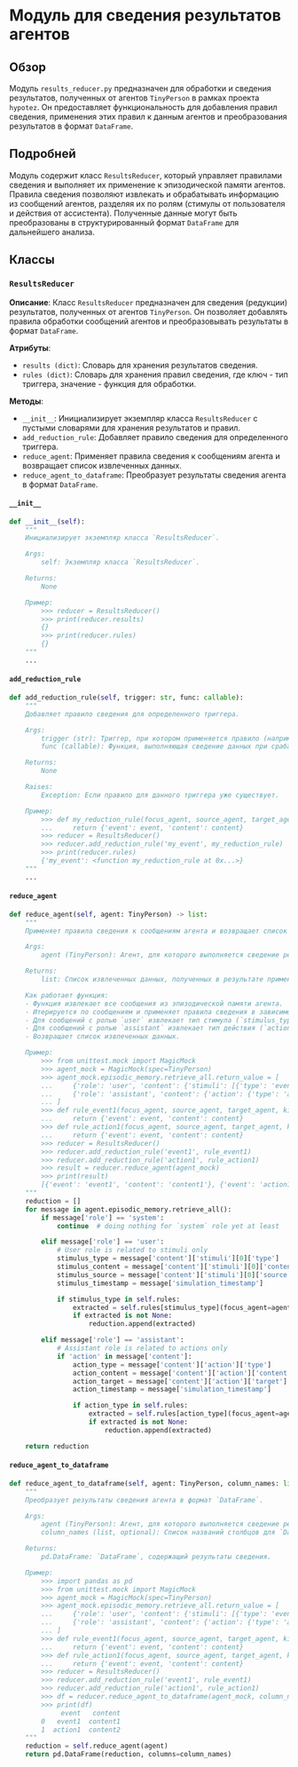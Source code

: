 # Модуль для сведения результатов агентов
## Обзор

Модуль `results_reducer.py` предназначен для обработки и сведения результатов, полученных от агентов `TinyPerson` в рамках проекта `hypotez`. Он предоставляет функциональность для добавления правил сведения, применения этих правил к данным агентов и преобразования результатов в формат `DataFrame`.

## Подробней

Модуль содержит класс `ResultsReducer`, который управляет правилами сведения и выполняет их применение к эпизодической памяти агентов. Правила сведения позволяют извлекать и обрабатывать информацию из сообщений агентов, разделяя их по ролям (стимулы от пользователя и действия от ассистента). Полученные данные могут быть преобразованы в структурированный формат `DataFrame` для дальнейшего анализа.

## Классы

### `ResultsReducer`

**Описание**: Класс `ResultsReducer` предназначен для сведения (редукции) результатов, полученных от агентов `TinyPerson`. Он позволяет добавлять правила обработки сообщений агентов и преобразовывать результаты в формат `DataFrame`.

**Атрибуты**:
- `results (dict)`: Словарь для хранения результатов сведения.
- `rules (dict)`: Словарь для хранения правил сведения, где ключ - тип триггера, значение - функция для обработки.

**Методы**:
- `__init__`: Инициализирует экземпляр класса `ResultsReducer` с пустыми словарями для хранения результатов и правил.
- `add_reduction_rule`: Добавляет правило сведения для определенного триггера.
- `reduce_agent`: Применяет правила сведения к сообщениям агента и возвращает список извлеченных данных.
- `reduce_agent_to_dataframe`: Преобразует результаты сведения агента в формат `DataFrame`.

#### `__init__`

```python
def __init__(self):
    """
    Инициализирует экземпляр класса `ResultsReducer`.

    Args:
        self: Экземпляр класса `ResultsReducer`.

    Returns:
        None

    Пример:
        >>> reducer = ResultsReducer()
        >>> print(reducer.results)
        {}
        >>> print(reducer.rules)
        {}
    """
    ...
```

#### `add_reduction_rule`

```python
def add_reduction_rule(self, trigger: str, func: callable):
    """
    Добавляет правило сведения для определенного триггера.

    Args:
        trigger (str): Триггер, при котором применяется правило (например, тип стимула или действия).
        func (callable): Функция, выполняющая сведение данных при срабатывании триггера.

    Returns:
        None

    Raises:
        Exception: Если правило для данного триггера уже существует.

    Пример:
        >>> def my_reduction_rule(focus_agent, source_agent, target_agent, kind, event, content, timestamp):
        ...     return {'event': event, 'content': content}
        >>> reducer = ResultsReducer()
        >>> reducer.add_reduction_rule('my_event', my_reduction_rule)
        >>> print(reducer.rules)
        {'my_event': <function my_reduction_rule at 0x...>}
    """
    ...
```

#### `reduce_agent`

```python
def reduce_agent(self, agent: TinyPerson) -> list:
    """
    Применяет правила сведения к сообщениям агента и возвращает список извлеченных данных.

    Args:
        agent (TinyPerson): Агент, для которого выполняется сведение результатов.

    Returns:
        list: Список извлеченных данных, полученных в результате применения правил сведения.

    Как работает функция:
    - Функция извлекает все сообщения из эпизодической памяти агента.
    - Итерируется по сообщениям и применяет правила сведения в зависимости от роли сообщения (`system`, `user`, `assistant`).
    - Для сообщений с ролью `user` извлекает тип стимула (`stimulus_type`), содержимое (`stimulus_content`), источник (`stimulus_source`) и временную метку (`stimulus_timestamp`). Если для `stimulus_type` определено правило, применяет его.
    - Для сообщений с ролью `assistant` извлекает тип действия (`action_type`), содержимое (`action_content`), цель (`action_target`) и временную метку (`action_timestamp`). Если для `action_type` определено правило, применяет его.
    - Возвращает список извлеченных данных.

    Пример:
        >>> from unittest.mock import MagicMock
        >>> agent_mock = MagicMock(spec=TinyPerson)
        >>> agent_mock.episodic_memory.retrieve_all.return_value = [
        ...     {'role': 'user', 'content': {'stimuli': [{'type': 'event1', 'content': 'content1', 'source': 'source1'}]}, 'simulation_timestamp': 100},
        ...     {'role': 'assistant', 'content': {'action': {'type': 'action1', 'content': 'content2', 'target': 'target1'}}, 'simulation_timestamp': 200}
        ... ]
        >>> def rule_event1(focus_agent, source_agent, target_agent, kind, event, content, timestamp):
        ...     return {'event': event, 'content': content}
        >>> def rule_action1(focus_agent, source_agent, target_agent, kind, event, content, timestamp):
        ...     return {'event': event, 'content': content}
        >>> reducer = ResultsReducer()
        >>> reducer.add_reduction_rule('event1', rule_event1)
        >>> reducer.add_reduction_rule('action1', rule_action1)
        >>> result = reducer.reduce_agent(agent_mock)
        >>> print(result)
        [{'event': 'event1', 'content': 'content1'}, {'event': 'action1', 'content': 'content2'}]
    """
    reduction = []
    for message in agent.episodic_memory.retrieve_all():
        if message['role'] == 'system':
            continue  # doing nothing for `system` role yet at least

        elif message['role'] == 'user':
            # User role is related to stimuli only
            stimulus_type = message['content']['stimuli'][0]['type']
            stimulus_content = message['content']['stimuli'][0]['content']
            stimulus_source = message['content']['stimuli'][0]['source']
            stimulus_timestamp = message['simulation_timestamp']

            if stimulus_type in self.rules:
                extracted = self.rules[stimulus_type](focus_agent=agent, source_agent=TinyPerson.get_agent_by_name(stimulus_source), target_agent=agent, kind='stimulus', event=stimulus_type, content=stimulus_content, timestamp=stimulus_timestamp)
                if extracted is not None:
                    reduction.append(extracted)

        elif message['role'] == 'assistant':
            # Assistant role is related to actions only
            if 'action' in message['content']:
                action_type = message['content']['action']['type']
                action_content = message['content']['action']['content']
                action_target = message['content']['action']['target']
                action_timestamp = message['simulation_timestamp']

                if action_type in self.rules:
                    extracted = self.rules[action_type](focus_agent=agent, source_agent=agent, target_agent=TinyPerson.get_agent_by_name(action_target), kind='action', event=action_type, content=action_content, timestamp=action_timestamp)
                    if extracted is not None:
                        reduction.append(extracted)

    return reduction
```

#### `reduce_agent_to_dataframe`

```python
def reduce_agent_to_dataframe(self, agent: TinyPerson, column_names: list=None) -> pd.DataFrame:
    """
    Преобразует результаты сведения агента в формат `DataFrame`.

    Args:
        agent (TinyPerson): Агент, для которого выполняется сведение результатов.
        column_names (list, optional): Список названий столбцов для `DataFrame`. По умолчанию `None`.

    Returns:
        pd.DataFrame: `DataFrame`, содержащий результаты сведения.

    Пример:
        >>> import pandas as pd
        >>> from unittest.mock import MagicMock
        >>> agent_mock = MagicMock(spec=TinyPerson)
        >>> agent_mock.episodic_memory.retrieve_all.return_value = [
        ...     {'role': 'user', 'content': {'stimuli': [{'type': 'event1', 'content': 'content1', 'source': 'source1'}]}, 'simulation_timestamp': 100},
        ...     {'role': 'assistant', 'content': {'action': {'type': 'action1', 'content': 'content2', 'target': 'target1'}}, 'simulation_timestamp': 200}
        ... ]
        >>> def rule_event1(focus_agent, source_agent, target_agent, kind, event, content, timestamp):
        ...     return {'event': event, 'content': content}
        >>> def rule_action1(focus_agent, source_agent, target_agent, kind, event, content, timestamp):
        ...     return {'event': event, 'content': content}
        >>> reducer = ResultsReducer()
        >>> reducer.add_reduction_rule('event1', rule_event1)
        >>> reducer.add_reduction_rule('action1', rule_action1)
        >>> df = reducer.reduce_agent_to_dataframe(agent_mock, column_names=['event', 'content'])
        >>> print(df)
             event   content
        0   event1  content1
        1  action1  content2
    """
    reduction = self.reduce_agent(agent)
    return pd.DataFrame(reduction, columns=column_names)
```